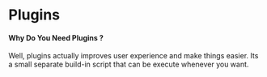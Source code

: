 <h1>Plugins</h1>

#### Why Do You Need Plugins ?
Well, plugins actually improves user experience and make things easier. Its a small separate build-in script that can be execute whenever you want. 
